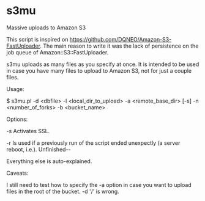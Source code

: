 # s3mu
Massive uploads to Amazon S3

This script is inspired on https://github.com/DQNEO/Amazon-S3-FastUploader. The main reason to write it was the lack of persistence on the job queue of Amazon::S3::FastUploader.

s3mu uploads as many files as you specify at once. It is intended to be used in case you have many files to upload to Amazon S3, not for just a couple files.

Usage:

$ s3mu.pl -d &lt;dbfile&gt; -l &lt;local_dir_to_upload&gt; -a &lt;remote_base_dir&gt; [-s] -n &lt;number_of_forks&gt; -b &lt;bucket_name&gt;

Options:

-s Activates SSL.

-r Is used if a previously run of the script ended unexpectly (a server reboot, i.e.). Unfinished--

Everything else is auto-explained.

Caveats:

I still need to test how to specify the -a option in case you want to upload files in the root of the bucket. -d '/' is wrong.
